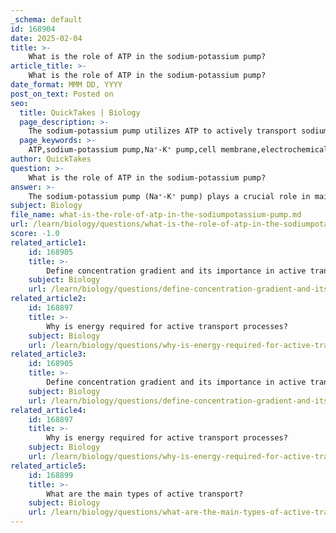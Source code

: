 ```yaml
---
_schema: default
id: 168904
date: 2025-02-04
title: >-
    What is the role of ATP in the sodium-potassium pump?
article_title: >-
    What is the role of ATP in the sodium-potassium pump?
date_format: MMM DD, YYYY
post_on_text: Posted on
seo:
  title: QuickTakes | Biology
  page_description: >-
    The sodium-potassium pump utilizes ATP to actively transport sodium and potassium ions across the cell membrane, maintaining the electrochemical gradient crucial for nerve and muscle functions.
  page_keywords: >-
    ATP,sodium-potassium pump,Na⁺-K⁺ pump,cell membrane,electrochemical gradient,active transport,ion transport,hydrolysis of ATP,nerve impulse transmission,muscle contraction,concentration gradients,resting membrane potential,cellular homeostasis
author: QuickTakes
question: >-
    What is the role of ATP in the sodium-potassium pump?
answer: >-
    The sodium-potassium pump (Na⁺-K⁺ pump) plays a crucial role in maintaining the electrochemical gradient across the cell membrane, which is essential for various cellular functions such as nerve impulse transmission and muscle contraction. The pump actively transports sodium ions (Na⁺) out of the cell and potassium ions (K⁺) into the cell against their respective concentration gradients. \n\nThe role of ATP in this process is fundamental. The sodium-potassium pump utilizes energy derived from the hydrolysis of ATP to perform its function. Specifically, for every molecule of ATP that is hydrolyzed, the pump typically transports:\n\n- **3 Na⁺ ions out of the cell**\n- **2 K⁺ ions into the cell**\n\nThis movement of ions is against their concentration gradients, which is why energy is required. The hydrolysis of ATP provides the necessary energy to change the conformation of the pump, allowing it to bind to sodium ions inside the cell, release them outside, and then bind to potassium ions outside the cell to bring them inside.\n\nThe continuous operation of the sodium-potassium pump is vital for maintaining the resting membrane potential of the cell, which is typically negative inside relative to the outside. This negative charge is crucial for the excitability of nerve and muscle cells, enabling them to respond to stimuli and propagate action potentials.\n\nIn summary, ATP is indispensable for the function of the sodium-potassium pump, enabling the active transport of ions against their concentration gradients, which is essential for maintaining cellular homeostasis and supporting various physiological processes.
subject: Biology
file_name: what-is-the-role-of-atp-in-the-sodiumpotassium-pump.md
url: /learn/biology/questions/what-is-the-role-of-atp-in-the-sodiumpotassium-pump
score: -1.0
related_article1:
    id: 168905
    title: >-
        Define concentration gradient and its importance in active transport.
    subject: Biology
    url: /learn/biology/questions/define-concentration-gradient-and-its-importance-in-active-transport
related_article2:
    id: 168897
    title: >-
        Why is energy required for active transport processes?
    subject: Biology
    url: /learn/biology/questions/why-is-energy-required-for-active-transport-processes
related_article3:
    id: 168905
    title: >-
        Define concentration gradient and its importance in active transport.
    subject: Biology
    url: /learn/biology/questions/define-concentration-gradient-and-its-importance-in-active-transport
related_article4:
    id: 168897
    title: >-
        Why is energy required for active transport processes?
    subject: Biology
    url: /learn/biology/questions/why-is-energy-required-for-active-transport-processes
related_article5:
    id: 168899
    title: >-
        What are the main types of active transport?
    subject: Biology
    url: /learn/biology/questions/what-are-the-main-types-of-active-transport
---
```


&nbsp;